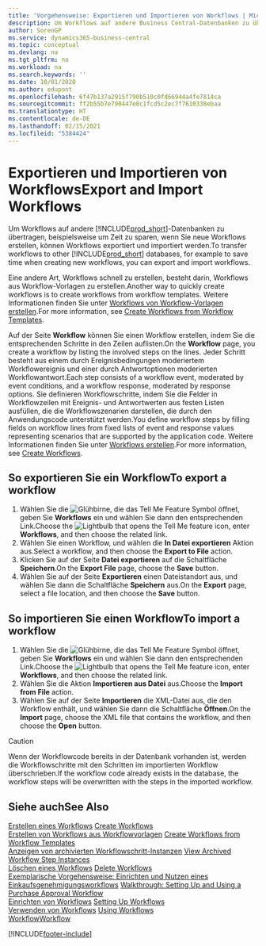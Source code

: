 ```yaml
---
title: 'Vorgehensweise: Exportieren und Importieren von Workflows | Microsoft Docs'
description: Um Workflows auf andere Business Central-Datenbanken zu übertragen, beispielsweise um Zeit zu sparen, wenn Sie neue Workflows erstellen, können Workflows exportiert und importiert werden.
author: SorenGP
ms.service: dynamics365-business-central
ms.topic: conceptual
ms.devlang: na
ms.tgt_pltfrm: na
ms.workload: na
ms.search.keywords: ''
ms.date: 10/01/2020
ms.author: edupont
ms.openlocfilehash: 6f47b137a2915f790b510c0fd66944a4fe7814ca
ms.sourcegitcommit: ff2b55b7e790447e0c1fcd5c2ec7f7610338ebaa
ms.translationtype: HT
ms.contentlocale: de-DE
ms.lasthandoff: 02/15/2021
ms.locfileid: "5384424"
---
```

# <a name="export-and-import-workflows"></a><span data-ttu-id="f27f8-103">Exportieren und Importieren von Workflows</span><span class="sxs-lookup"><span data-stu-id="f27f8-103">Export and Import Workflows</span></span>
<span data-ttu-id="f27f8-104">Um Workflows auf andere [!INCLUDE[prod_short](includes/prod_short.md)]-Datenbanken zu übertragen, beispielsweise um Zeit zu sparen, wenn Sie neue Workflows erstellen, können Workflows exportiert und importiert werden.</span><span class="sxs-lookup"><span data-stu-id="f27f8-104">To transfer workflows to other [!INCLUDE[prod_short](includes/prod_short.md)] databases, for example to save time when creating new workflows, you can export and import workflows.</span></span>  

 <span data-ttu-id="f27f8-105">Eine andere Art, Workflows schnell zu erstellen, besteht darin, Workflows aus Workflow-Vorlagen zu erstellen.</span><span class="sxs-lookup"><span data-stu-id="f27f8-105">Another way to quickly create workflows is to create workflows from workflow templates.</span></span> <span data-ttu-id="f27f8-106">Weitere Informationen finden Sie unter [Workflows von Workflow-Vorlagen erstellen](across-how-to-create-workflows-from-workflow-templates.md).</span><span class="sxs-lookup"><span data-stu-id="f27f8-106">For more information, see [Create Workflows from Workflow Templates](across-how-to-create-workflows-from-workflow-templates.md).</span></span>  

 <span data-ttu-id="f27f8-107">Auf der Seite **Workflow** können Sie einen Workflow erstellen, indem Sie die entsprechenden Schritte in den Zeilen auflisten.</span><span class="sxs-lookup"><span data-stu-id="f27f8-107">On the **Workflow** page, you create a workflow by listing the involved steps on the lines.</span></span> <span data-ttu-id="f27f8-108">Jeder Schritt besteht aus einem durch Ereignisbedingungen moderiertem Workflowereignis und einer durch Antwortoptionen moderierten Workflowantwort.</span><span class="sxs-lookup"><span data-stu-id="f27f8-108">Each step consists of a workflow event, moderated by event conditions, and a workflow response, moderated by response options.</span></span> <span data-ttu-id="f27f8-109">Sie definieren Workflowschritte, indem Sie die Felder in Workflowzeilen mit Ereignis- und Antwortwerten aus festen Listen ausfüllen, die die Workflowszenarien darstellen, die durch den Anwendungscode unterstützt werden.</span><span class="sxs-lookup"><span data-stu-id="f27f8-109">You define workflow steps by filling fields on workflow lines from fixed lists of event and response values representing scenarios that are supported by the application code.</span></span> <span data-ttu-id="f27f8-110">Weitere Informationen finden Sie unter [Workflows erstellen](across-how-to-create-workflows.md).</span><span class="sxs-lookup"><span data-stu-id="f27f8-110">For more information, see [Create Workflows](across-how-to-create-workflows.md).</span></span>  

## <a name="to-export-a-workflow"></a><span data-ttu-id="f27f8-111">So exportieren Sie ein Workflow</span><span class="sxs-lookup"><span data-stu-id="f27f8-111">To export a workflow</span></span>  
1.  <span data-ttu-id="f27f8-112">Wählen Sie die ![Glühbirne, die das Tell Me Feature](media/ui-search/search_small.png "Was möchten Sie tun?") Symbol öffnet, geben Sie **Workflows** ein und wählen Sie dann den entsprechenden Link.</span><span class="sxs-lookup"><span data-stu-id="f27f8-112">Choose the ![Lightbulb that opens the Tell Me feature](media/ui-search/search_small.png "Tell me what you want to do") icon, enter **Workflows**, and then choose the related link.</span></span>  
2.  <span data-ttu-id="f27f8-113">Wählen Sie einen Workflow, und wählen die **In Datei exportieren** Aktion aus.</span><span class="sxs-lookup"><span data-stu-id="f27f8-113">Select a workflow, and then choose the **Export to File** action.</span></span>  
3.  <span data-ttu-id="f27f8-114">Klicken Sie auf der Seite **Datei exportieren** auf die Schaltfläche **Speichern**.</span><span class="sxs-lookup"><span data-stu-id="f27f8-114">On the **Export File** page, choose the **Save** button.</span></span>  
4.  <span data-ttu-id="f27f8-115">Wählen Sie auf der Seite **Exportieren** einen Dateistandort aus, und wählen Sie dann die Schaltfläche **Speichern** aus.</span><span class="sxs-lookup"><span data-stu-id="f27f8-115">On the **Export** page, select a file location, and then choose the **Save** button.</span></span>  

## <a name="to-import-a-workflow"></a><span data-ttu-id="f27f8-116">So importieren Sie einen Workflow</span><span class="sxs-lookup"><span data-stu-id="f27f8-116">To import a workflow</span></span>  
1.  <span data-ttu-id="f27f8-117">Wählen Sie die ![Glühbirne, die das Tell Me Feature](media/ui-search/search_small.png "Was möchten Sie tun?") Symbol öffnet, geben Sie **Workflows** ein und wählen Sie dann den entsprechenden Link.</span><span class="sxs-lookup"><span data-stu-id="f27f8-117">Choose the ![Lightbulb that opens the Tell Me feature](media/ui-search/search_small.png "Tell me what you want to do") icon, enter **Workflows**, and then choose the related link.</span></span>  
2.  <span data-ttu-id="f27f8-118">Wählen Sie die Aktion **Importieren aus Datei** aus.</span><span class="sxs-lookup"><span data-stu-id="f27f8-118">Choose the **Import from File** action.</span></span>  
3.  <span data-ttu-id="f27f8-119">Wählen Sie auf der Seite **Importieren** die XML-Datei aus, die den Workflow enthält, und wählen Sie dann die Schaltfläche **Öffnen**.</span><span class="sxs-lookup"><span data-stu-id="f27f8-119">On the **Import** page, choose the XML file that contains the workflow, and then choose the **Open** button.</span></span>  

> [!CAUTION]  
>  <span data-ttu-id="f27f8-120">Wenn der Workflowcode bereits in der Datenbank vorhanden ist, werden die Workflowschritte mit den Schritten im importierten Workflow überschrieben.</span><span class="sxs-lookup"><span data-stu-id="f27f8-120">If the workflow code already exists in the database, the workflow steps will be overwritten with the steps in the imported workflow.</span></span>  

## <a name="see-also"></a><span data-ttu-id="f27f8-121">Siehe auch</span><span class="sxs-lookup"><span data-stu-id="f27f8-121">See Also</span></span>  
 <span data-ttu-id="f27f8-122">[Erstellen eines Workflows](across-how-to-create-workflows.md) </span><span class="sxs-lookup"><span data-stu-id="f27f8-122">[Create Workflows](across-how-to-create-workflows.md) </span></span>  
 <span data-ttu-id="f27f8-123">[Erstellen von Workflows aus Workflowvorlagen](across-how-to-create-workflows-from-workflow-templates.md) </span><span class="sxs-lookup"><span data-stu-id="f27f8-123">[Create Workflows from Workflow Templates](across-how-to-create-workflows-from-workflow-templates.md) </span></span>  
 <span data-ttu-id="f27f8-124">[Anzeigen von archivierten Workflowschritt-Instanzen](across-how-to-view-archived-workflow-step-instances.md) </span><span class="sxs-lookup"><span data-stu-id="f27f8-124">[View Archived Workflow Step Instances](across-how-to-view-archived-workflow-step-instances.md) </span></span>  
 <span data-ttu-id="f27f8-125">[Löschen eines Workflows](across-how-to-delete-workflows.md) </span><span class="sxs-lookup"><span data-stu-id="f27f8-125">[Delete Workflows](across-how-to-delete-workflows.md) </span></span>  
 <span data-ttu-id="f27f8-126">[Exemplarische Vorgehensweise: Einrichten und Nutzen eines Einkaufsgenehmigungsworkflows](walkthrough-setting-up-and-using-a-purchase-approval-workflow.md) </span><span class="sxs-lookup"><span data-stu-id="f27f8-126">[Walkthrough: Setting Up and Using a Purchase Approval Workflow](walkthrough-setting-up-and-using-a-purchase-approval-workflow.md) </span></span>  
 <span data-ttu-id="f27f8-127">[Einrichten von Workflows](across-set-up-workflows.md) </span><span class="sxs-lookup"><span data-stu-id="f27f8-127">[Setting Up Workflows](across-set-up-workflows.md) </span></span>  
 <span data-ttu-id="f27f8-128">[Verwenden von Workflows](across-use-workflows.md) </span><span class="sxs-lookup"><span data-stu-id="f27f8-128">[Using Workflows](across-use-workflows.md) </span></span>  
 [<span data-ttu-id="f27f8-129">Workflow</span><span class="sxs-lookup"><span data-stu-id="f27f8-129">Workflow</span></span>](across-workflow.md)   


[!INCLUDE[footer-include](includes/footer-banner.md)]